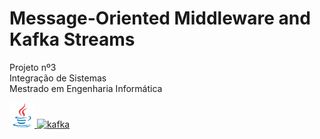 # Message-Oriented Middleware and Kafka Streams

Projeto nº3\
Integração de Sistemas\
Mestrado em Engenharia Informática

<p align="left"> <a href="https://www.java.com" rel="nofollow"> <img src="https://raw.githubusercontent.com/devicons/devicon/master/icons/java/java-original.svg" alt="java" width="40" height="40" style="max-width: 100%;"> </a> <a href="https://kafka.apache.org/documentation/streams/" rel="nofollow"> <img src="https://cwiki.apache.org/confluence/download/attachments/158871770/design-A.jpg?version=1&modificationDate=1597357548000&api=v2" alt="kafka" height="40" style="max-width: 100%;"> </a>
